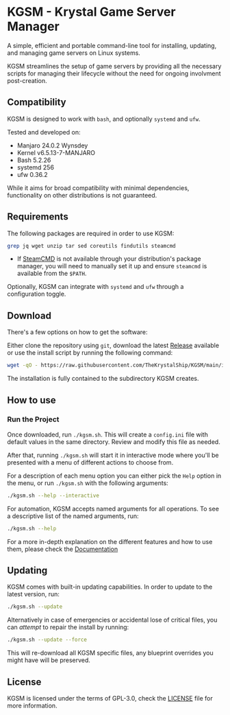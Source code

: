# KGSM - Krystal Game Server Manager

A simple, efficient and portable command-line tool for installing, updating,
and managing game servers on Linux systems.

KGSM streamlines the setup of game servers by providing all the necessary
scripts for managing their lifecycle without the need for ongoing involvment
post-creation.

## Compatibility

KGSM is designed to work with `bash`, and optionally `systemd` and `ufw`.

Tested and developed on:

- Manjaro 24.0.2 Wynsdey
- Kernel v6.5.13-7-MANJARO
- Bash 5.2.26
- systemd 256
- ufw 0.36.2

While it aims for broad compatibility with minimal dependencies, functionality
on other distributions is not guaranteed.

## Requirements

The following packages are required in order to use KGSM:

```sh
grep jq wget unzip tar sed coreutils findutils steamcmd
```

- If [SteamCMD][1] is not
  available through your distribution's package manager, you will need to
  manually set it up and ensure `steamcmd` is available from the `$PATH`.

Optionally, KGSM can integrate with `systemd` and `ufw` through a configuration
toggle.

## Download

There's a few options on how to get the software:

Either clone the repository using `git`, download the latest [Release][3]
available or use the install script by running the following command:

```sh
wget -qO - https://raw.githubusercontent.com/TheKrystalShip/KGSM/main/install.sh | sh
```

The installation is fully contained to the subdirectory KGSM creates.

## How to use

### Run the Project

Once downloaded, run `./kgsm.sh`. This will create a `config.ini` file with
default values in the same directory. Review and modify this file as needed.

After that, running `./kgsm.sh` will start it in interactive mode where you'll
be presented with a menu of different actions to choose from.

For a description of each menu option you can either pick the `Help` option in
the menu, or run `./kgsm.sh` with the following arguments:

```sh
./kgsm.sh --help --interactive
```

For automation, KGSM accepts named arguments for all operations.
To see a descriptive list of the named arguments, run:

```sh
./kgsm.sh --help
```

For a more in-depth explanation on the different features and how to use them,
please check the [Documentation][4]

## Updating

KGSM comes with built-in updating capabilities.
In order to update to the latest version, run:

```sh
./kgsm.sh --update
```

Alternatively in case of emergencies or accidental lose of critical files, you
can _attempt_ to repair the install by running:

```sh
./kgsm.sh --update --force
```

This will re-download all KGSM specific files, any blueprint overrides you
might have will be preserved.

## License

KGSM is licensed under the terms of GPL-3.0, check the [LICENSE](LICENSE) file
for more information.

[1]: https://developer.valvesoftware.com/wiki/SteamCMD
[2]: https://en.wikipedia.org/wiki/Uncomplicated_Firewall
[3]: https://github.com/TheKrystalShip/KGSM/releases
[4]: https://github.com/TheKrystalShip/KGSM/tree/main/docs
